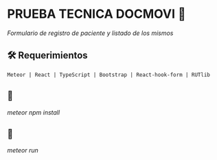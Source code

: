 # PRUEBA TECNICA DOCMOVI :rocket:

_Formulario de registro de paciente y listado de los mismos_


## 🛠️ Requerimientos 
```
Meteor | React | TypeScript | Bootstrap | React-hook-form | RUTlib 
```

## 🔧

_meteor npm install_

## :rocket:

_meteor run_


